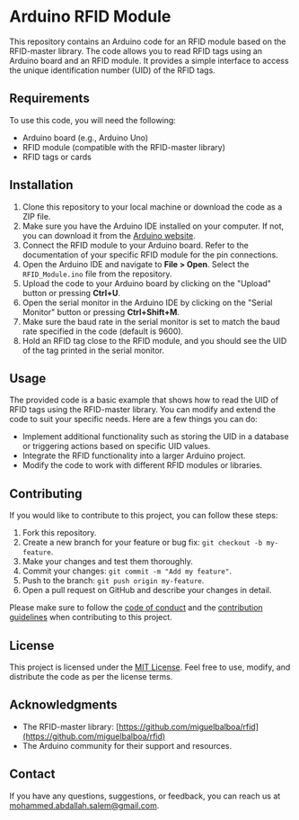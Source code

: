# Arduino RFID Module

This repository contains an Arduino code for an RFID module based on the RFID-master library. The code allows you to read RFID tags using an Arduino board and an RFID module. It provides a simple interface to access the unique identification number (UID) of the RFID tags.

## Requirements

To use this code, you will need the following:

- Arduino board (e.g., Arduino Uno)
- RFID module (compatible with the RFID-master library)
- RFID tags or cards

## Installation

1. Clone this repository to your local machine or download the code as a ZIP file.
2. Make sure you have the Arduino IDE installed on your computer. If not, you can download it from the [Arduino website](https://www.arduino.cc/en/software).
3. Connect the RFID module to your Arduino board. Refer to the documentation of your specific RFID module for the pin connections.
4. Open the Arduino IDE and navigate to **File > Open**. Select the `RFID_Module.ino` file from the repository.
5. Upload the code to your Arduino board by clicking on the "Upload" button or pressing **Ctrl+U**.
6. Open the serial monitor in the Arduino IDE by clicking on the "Serial Monitor" button or pressing **Ctrl+Shift+M**.
7. Make sure the baud rate in the serial monitor is set to match the baud rate specified in the code (default is 9600).
8. Hold an RFID tag close to the RFID module, and you should see the UID of the tag printed in the serial monitor.

## Usage

The provided code is a basic example that shows how to read the UID of RFID tags using the RFID-master library. You can modify and extend the code to suit your specific needs. Here are a few things you can do:

- Implement additional functionality such as storing the UID in a database or triggering actions based on specific UID values.
- Integrate the RFID functionality into a larger Arduino project.
- Modify the code to work with different RFID modules or libraries.

## Contributing

If you would like to contribute to this project, you can follow these steps:

1. Fork this repository.
2. Create a new branch for your feature or bug fix: `git checkout -b my-feature`.
3. Make your changes and test them thoroughly.
4. Commit your changes: `git commit -m "Add my feature"`.
5. Push to the branch: `git push origin my-feature`.
6. Open a pull request on GitHub and describe your changes in detail.

Please make sure to follow the [code of conduct](CODE_OF_CONDUCT.md) and the [contribution guidelines](CONTRIBUTING.md) when contributing to this project.

## License

This project is licensed under the [MIT License](LICENSE). Feel free to use, modify, and distribute the code as per the license terms.

## Acknowledgments

- The RFID-master library: [https://github.com/miguelbalboa/rfid](https://github.com/miguelbalboa/rfid)
- The Arduino community for their support and resources.

## Contact

If you have any questions, suggestions, or feedback, you can reach us at [mohammed.abdallah.salem@gmail.com](mohammed.abdallah.salem@gmail.com).
